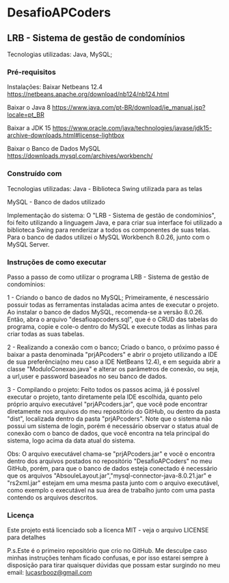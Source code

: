 # DesafioAPCoders
## LRB - Sistema de gestão de condomínios

Tecnologias utilizadas:
Java, MySQL;

### Pré-requisitos
Instalações:
Baixar Netbeans 12.4 https://netbeans.apache.org/download/nb124/nb124.html

Baixar o Java 8 https://www.java.com/pt-BR/download/ie_manual.jsp?locale=pt_BR

Baixar a JDK 15 https://www.oracle.com/java/technologies/javase/jdk15-archive-downloads.html#license-lightbox

Baixar o Banco de Dados MySQL https://downloads.mysql.com/archives/workbench/

### Construído com
Tecnologias utilizadas:
Java - Biblioteca Swing utilizada para as telas

MySQL - Banco de dados utilizado

Implementação do sistema:
O "LRB - Sistema de gestão de condomínios", foi feito utilizando a linguagem Java, e para criar sua interface foi utilizado a biblioteca Swing para renderizar a todos os componentes de suas telas. Para o banco de dados utilizei o MySQL Workbench 8.0.26, junto com o MySQL Server.

### Instruções de como executar

Passo a passo de como utilizar o programa LRB - Sistema de gestão de condomínios:

1 - Criando o banco de dados no MySQL;
Primeiramente, é nescessário possuir todas as ferramentas instaladas acima antes de executar o projeto. Ao instalar o banco de dados MySQL, recomenda-se a versão 8.0.26. Então, abra o arquivo "desafioapcoders.sql", que é o CRUD das tabelas do programa, copie e cole-o dentro do MySQL e execute todas as linhas para criar todas as suas tabelas.

2 - Realizando a conexão com o banco;
Criado o banco, o próximo passo é baixar a pasta denominada "prjAPcoders" e abrir o projeto utilizando a IDE de sua preferência(no meu caso a IDE NetBeans 12.4), e em seguida abrir a classe "ModuloConexao.java" e alterar os parâmetros de conexão, ou seja, a url,user e password baseados no seu banco de dados.

3 - Compilando o projeto:
Feito todos os passos acima, já é possível executar o projeto, tanto diretamente pela IDE escolhida, quanto pelo próprio arquivo executável "prjAPcoders.jar", que você pode encontrar diretamente nos arquivos do meu repositório do GitHub, ou dentro da pasta "dist", localizada dentro da pasta "prjAPcoders". Note que o sistema não possui um sistema de login, porém é necessário observar o status atual de conexão com o banco de dados, que você encontra na tela principal do sistema, logo acima da data atual do sistema.

Obs: 
O arquivo executável chama-se "prjAPcoders.jar" e você o encontra dentro dos arquivos postados no repositório "DesafioAPCoders" no meu GitHub, porém, para que o banco de dados esteja conectado é necessário que os arquivos "AbsouleLayout.jar","mysql-connector-java-8.0.21.jar" e "rs2xml.jar" estejam em uma mesma pasta junto com o arquivo executável, como exemplo o executável na sua área de trabalho junto com uma pasta contendo os arquivos descritos.

### Licença
Este projeto está licenciado sob a licenca MIT - veja o arquivo LICENSE para detalhes

P.s.Este é o primeiro repositório que crio no GitHub. Me desculpe caso minhas instruções tenham ficado confusas, e por isso estarei sempre à disposição para tirar quaisquer dúvidas que possam estar surgindo no meu email: lucasrbooz@gmail.com
